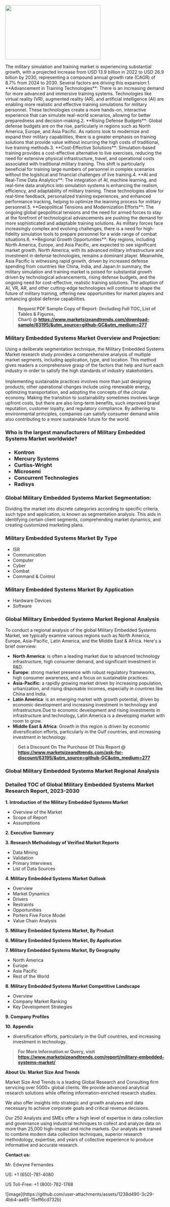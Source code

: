 <p><img class="alignnone size-medium wp-image-20088" src="https://ffe5etoiles.com/wp-content/uploads/2024/12/MST1-300x171.png" alt="" width="300" height="171" /></p>The military simulation and training market is experiencing substantial growth, with a projected increase from USD 13.9 billion in 2022 to USD 26.9 billion by 2030, representing a compound annual growth rate (CAGR) of 8.7% from 2024 to 2030. Several factors are driving this expansion:1. **Advancement in Training Technologies**: There is an increasing demand for more advanced and immersive training systems. Technologies like virtual reality (VR), augmented reality (AR), and artificial intelligence (AI) are enabling more realistic and effective training simulations for military personnel. These technologies create a more hands-on, interactive experience that can simulate real-world scenarios, allowing for better preparedness and decision-making.2. **Rising Defense Budgets**: Global defense budgets are on the rise, particularly in regions such as North America, Europe, and Asia Pacific. As nations look to modernize and expand their military capabilities, there is a greater emphasis on training solutions that provide value without incurring the high costs of traditional, live training methods.3. **Cost-Effective Solutions**: Simulation-based training provides a cost-effective alternative to live exercises, reducing the need for extensive physical infrastructure, travel, and operational costs associated with traditional military training. This shift is particularly beneficial for training large numbers of personnel in complex scenarios without the logistical and financial challenges of live training.4. **AI and Real-Time Data Analytics**: The integration of AI, machine learning, and real-time data analytics into simulation systems is enhancing the realism, efficiency, and adaptability of military training. These technologies allow for real-time feedback, personalized training experiences, and enhanced performance tracking, helping to optimize the learning process for military personnel.5. **Geopolitical Tensions and Modernization Efforts**: The ongoing global geopolitical tensions and the need for armed forces to stay at the forefront of technological advancements are pushing the demand for more sophisticated and adaptable training solutions. As military forces face increasingly complex and evolving challenges, there is a need for high-fidelity simulation tools to prepare personnel for a wide range of combat situations.6. **Regional Growth Opportunities**: Key regions, including North America, Europe, and Asia Pacific, are expected to see significant market growth. North America, with its advanced military infrastructure and investment in defense technologies, remains a dominant player. Meanwhile, Asia Pacific is witnessing rapid growth, driven by increased defense spending from countries like China, India, and Japan.In summary, the military simulation and training market is poised for substantial growth driven by technological advancements, rising defense budgets, and the ongoing need for cost-effective, realistic training solutions. The adoption of AI, VR, AR, and other cutting-edge technologies will continue to shape the future of military training, offering new opportunities for market players and enhancing global defense capabilities.</p><blockquote id="" class=""><strong>Request PDF Sample Copy of Report: (Including Full TOC, List of Tables &amp; Figures, Chart)&nbsp;@&nbsp;<strong><a href="https://www.marketsizeandtrends.com/download-sample/63195/&utm_source=github-GC&utm_medium=277" target="_blank">https://www.marketsizeandtrends.com/download-sample/63195/&utm_source=github-GC&utm_medium=277</a></strong></strong></blockquote><h3 id="" class="">Military Embedded Systems Market&nbsp;Overview and Projection:</h3><p id="" class="">Using a deliberate segmentation technique, the Military Embedded Systems Market research study provides a comprehensive analysis of multiple market segments, including application, type, and location. This method gives readers a comprehensive grasp of the factors that help and hurt each industry in order to satisfy the high standards of industry stakeholders. <br /> <br />Implementing sustainable practices involves more than just designing products; other operational changes include using renewable energy, optimizing transportation, and adopting the concepts of the circular economy. Making the transition to sustainability sometimes involves large upfront costs, but there are also long-term benefits, such improved brand reputation, customer loyalty, and regulatory compliance. By adhering to environmental principles, companies can satisfy consumer demand while also contributing to a more sustainable future for the world.</p><h3 id="" class="">Who is the largest manufacturers of&nbsp;Military Embedded Systems Market worldwide?</h3><h3 class=""><p><ul><li>Kontron </li><li> Mercury Systems </li><li> Curtiss-Wright </li><li> Microsemi </li><li> Concurrent Technologies </li><li> Radisys</li></ul></p></h3><h3 id="" class="">Global&nbsp;Military Embedded Systems Market Segmentation:</h3><p id="" class="">Dividing the market into discrete categories according to specific criteria, such type and application, is known as segmentation analysis. This aids in identifying certain client segments, comprehending market dynamics, and creating customized marketing plans.</p><h3 id="" class="">Military Embedded Systems Market&nbsp;By Type</h3><p><p><ul><li>ISR </li><li> Communication </li><li> Computer </li><li> Cyber </li><li> Combat </li><li> Command & Control</p></li></ul></p></p><h3 id="" class="">Military Embedded Systems Market&nbsp;By Application</h3><p class=""><p><ul><li>Hardware Devices </li><li> Software</li></ul></p></p><h3 id="" class="">Global Military Embedded Systems Market Regional Analysis</h3><p id="" class="">To conduct a regional analysis of the global Military Embedded Systems Market, we typically examine various regions such as North America, Europe, Asia-Pacific, Latin America, and the Middle East &amp; Africa. Here's a brief overview:</p><ul><li><strong>North America</strong>: is often a leading market due to advanced technology infrastructure, high consumer demand, and significant investment in R&amp;D.</li><li><strong>Europe</strong>: strong market presence with robust regulatory frameworks, high consumer awareness, and a focus on sustainable practices.</li><li><strong>Asia-Pacific</strong>: a rapidly growing market driven by increasing population, urbanization, and rising disposable incomes, especially in countries like China and India.</li><li><strong>Latin America</strong>: is an emerging market with growth potential, driven by economic development and increasing investment in technology and infrastructure.Due to economic development and rising investments in infrastructure and technology, Latin America is a developing market with room to grow.</li><li><strong>Middle East &amp; Africa</strong>: Growth in this region is driven by economic diversification efforts, particularly in the Gulf countries, and increasing investment in technology.</li></ul><blockquote id="" class=""><strong>Get a Discount On The Purchase Of This Report @ <strong><a href="https://www.marketsizeandtrends.com/ask-for-discount/63195/&utm_source=github-GC&utm_medium=277" target="_blank">https://www.marketsizeandtrends.com/ask-for-discount/63195/&utm_source=github-GC&utm_medium=277</a></strong></strong></blockquote><h3 id="" class="">Global Military Embedded Systems Market Regional Analysis</h3><h3 id="" class="">Detailed TOC of Global Military Embedded Systems Market Research Report, 2023-2030</h3><p id="" class=""><strong>1. Introduction of the Military Embedded Systems Market</strong></p><ul><li>Overview of the Market</li><li>Scope of Report</li><li>Assumptions</li></ul><p id="" class=""><strong>2. Executive Summary</strong></p><p id="" class=""><strong>3. Research Methodology of Verified Market Reports</strong></p><ul><li>Data Mining</li><li>Validation</li><li>Primary Interviews</li><li>List of Data Sources</li></ul><p id="" class=""><strong>4. Military Embedded Systems Market Outlook</strong></p><ul><li>Overview</li><li>Market Dynamics</li><li>Drivers</li><li>Restraints</li><li>Opportunities</li><li>Porters Five Force Model</li><li>Value Chain Analysis</li></ul><p id="" class=""><strong>5. Military Embedded Systems Market, By Product</strong></p><p id="" class=""><strong>6. Military Embedded Systems Market, By Application</strong></p><p id="" class=""><strong>7. Military Embedded Systems Market, By Geography</strong></p><ul><li>North America</li><li>Europe</li><li>Asia Pacific</li><li>Rest of the World</li></ul><p id="" class=""><strong>8. Military Embedded Systems Market Competitive Landscape</strong></p><ul><li>Overview</li><li>Company Market Ranking</li><li>Key Development Strategies</li></ul><p id="" class=""><strong>9. Company Profiles</strong></p><p id="" class=""><strong>10. Appendix</strong></p><ul><li>diversification efforts, particularly in the Gulf countries, and increasing investment in technology.</li></ul><blockquote id="" class=""><strong>For More Information or Query, visit <strong><strong><a href="https://www.marketsizeandtrends.com/report/military-embedded-systems-market/" target="_blank">https://www.marketsizeandtrends.com/report/military-embedded-systems-market/</a></strong></strong></strong></blockquote><p id="" class=""><strong>About Us: Market Size And Trends</strong></p><p id="" class="">Market Size And Trends is a leading Global Research and Consulting firm servicing over 5000+ global clients. We provide advanced analytical research solutions while offering information-enriched research studies.</p><p id="" class="">We also offer insights into strategic and growth analyses and data necessary to achieve corporate goals and critical revenue decisions.</p><p id="" class="">Our 250 Analysts and SMEs offer a high level of expertise in data collection and governance using industrial techniques to collect and analyze data on more than 25,000 high-impact and niche markets. Our analysts are trained to combine modern data collection techniques, superior research methodology, expertise, and years of collective experience to produce informative and accurate research.</p><p id="" class=""><strong>Contact us:</strong></p><p id="" class="">Mr. Edwyne Fernandes</p><p id="" class="">US: +1 (650)-781-4080</p><p id="" class="">US Toll-Free: +1 (800)-782-1768</p>
![image](https://github.com/user-attachments/assets/1238d490-3c29-4bb4-aa65-15eff6cd732b)
